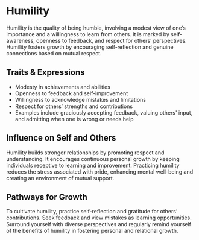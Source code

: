 # Humility

Humility is the quality of being humble, involving a modest view of one’s importance and a willingness to learn from others. It is marked by self-awareness, openness to feedback, and respect for others’ perspectives. Humility fosters growth by encouraging self-reflection and genuine connections based on mutual respect.

## Traits & Expressions

- Modesty in achievements and abilities
- Openness to feedback and self-improvement
- Willingness to acknowledge mistakes and limitations
- Respect for others’ strengths and contributions
- Examples include graciously accepting feedback, valuing others' input, and admitting when one is wrong or needs help

## Influence on Self and Others

Humility builds stronger relationships by promoting respect and understanding. It encourages continuous personal growth by keeping individuals receptive to learning and improvement. Practicing humility reduces the stress associated with pride, enhancing mental well-being and creating an environment of mutual support.

## Pathways for Growth

To cultivate humility, practice self-reflection and gratitude for others’ contributions. Seek feedback and view mistakes as learning opportunities. Surround yourself with diverse perspectives and regularly remind yourself of the benefits of humility in fostering personal and relational growth.